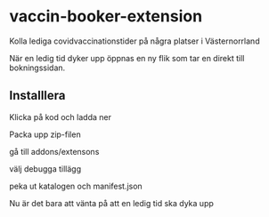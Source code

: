 # vaccin-booker-extension

Kolla lediga covidvaccinationstider på några platser i Västernorrland

När en ledig tid dyker upp öppnas en ny flik som tar en direkt till bokningssidan.

## Installlera
Klicka på kod och ladda ner 

Packa upp zip-filen

gå till addons/extensons

välj debugga tillägg

peka ut katalogen och manifest.json

Nu är det bara att vänta på att en ledig tid ska dyka upp
